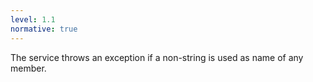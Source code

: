 ```yaml
---
level: 1.1
normative: true
---
```


The service throws an exception if a non-string is used as name of any member.